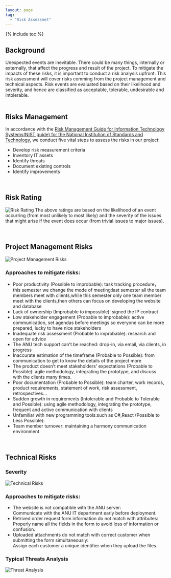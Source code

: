 ```yaml
---
layout: page
tag:
  - "Risk Assessmet"
---
```


{% include toc %}

## Background

Unexpected events are inevitable. There could be many things, internally or externally, that affect the progress and result of the project. To mitigate the impacts of these risks, it is important to conduct a risk analysis upfront. This risk assessment will cover risks comming from the project management and technical aspects. Risk events are evaluated based on their likelihood and severity, and hence are classified as acceptable, tolerable, undesirable and intolerable.  
<br>

## Risks Management

In accordance with the [Risk Management Guide for Information Technology Systems(NIST guide) for the National Institution of Standards and Technology](https://ucop.edu/information-technology-services/initiatives/resources-and-tools/sp800-30.pdf), we conduct five vital steps to assess the risks in our project:

- Develop risk measurement criteria
- Inventory IT assets
- Identify threats
- Document existing controls
- Identify improvements

<br>

## Risk Rating

![Risk Rating](https://cdn-std.droplr.net/files/acc_498334/5F0zlJ)
The above ratings are based on the likelihood of an event occurring (from most unlikely to most likely) and the severity of the issues that might arise if the event does occur (from trivial issues to major issues).

<br>

## Project Management Risks

![Project Management Risks](https://cdn-std.droplr.net/files/acc_498334/uj1MY7)

### Approaches to mitigate risks:

- Poor productivity (Possible to improbable): task tracking procedure，this semester we change the mode of meeting:last semester all the team members meet with clients,while this semester only one team member meet with the clients,then others can focus on developing the website and database
- Lack of ownership (Improbable to impossible): signed the IP contract
- Low stakeholder engagement (Probable to improbable): active communication, set agendas before meetings so everyone can be more prepared, lucky to have nice stakeholders
- Inadequate risk assessment (Probable to improbable): research and open for advice
- The ANU tech support can’t be reached: drop-in, via email, via clients, in progress
- Inaccurate estimation of the timeframe (Probable to Possible): from communication to get to know the details of the project more
- The product doesn’t meet stakeholders' expectations (Probable to Possible): agile methodology, integrating the prototype, and discuss with the clients many times.
- Poor documentation (Probable to Possible): team charter, work records, product requirements, statement of work, risk assessment, retrospectives…
- Sudden growth in requirements (Intolerable and Probable to Tolerable and Possible): using agile methodology, integrating the prototype, frequent and active communication with clients
- Unfamiliar with new programming tools:such as C#,React (Possible to Less Possible):
- Team member turnover: maintaining a harmony communication environment

<br>

## Technical Risks

### Severity

![Technical Risks](https://cdn-std.droplr.net/files/acc_498334/TxLf6J)


### Approaches to mitigate risks:

- The website is not compatible with the ANU server: 
<br> Communicate with the ANU IT department early before deployment.
- Retrived order request form information do not match with attributes:
<br> Properly name all the fields in the form to avoid loss of information or confusion.
- Uploaded attachments do not match with correct customer when submitting the form simultaneously:
<br> Assign each customer a unique identifier when they upload the files. 

### Typical Threats Analysis

![Threat Analysis](https://cdn-std.droplr.net/files/acc_498334/874WCV)
